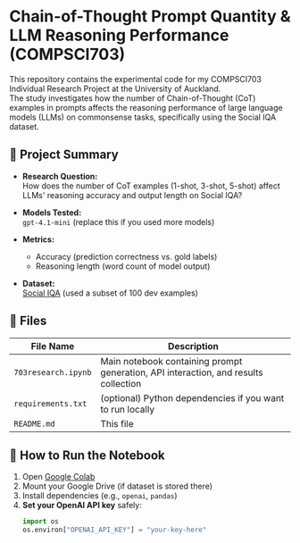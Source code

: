 # Chain-of-Thought Prompt Quantity & LLM Reasoning Performance (COMPSCI703)

This repository contains the experimental code for my COMPSCI703 Individual Research Project at the University of Auckland.  
The study investigates how the number of Chain-of-Thought (CoT) examples in prompts affects the reasoning performance of large language models (LLMs) on commonsense tasks, specifically using the Social IQA dataset.

## 🧪 Project Summary

- **Research Question:**  
  How does the number of CoT examples (1-shot, 3-shot, 5-shot) affect LLMs' reasoning accuracy and output length on Social IQA?

- **Models Tested:**  
  `gpt-4.1-mini` (replace this if you used more models)

- **Metrics:**  
  - Accuracy (prediction correctness vs. gold labels)  
  - Reasoning length (word count of model output)

- **Dataset:**  
  [Social IQA](https://allenai.org/data/social-iqa) (used a subset of 100 dev examples)

## 📁 Files

| File Name               | Description |
|------------------------|-------------|
| `703research.ipynb`    | Main notebook containing prompt generation, API interaction, and results collection |
| `requirements.txt`     | (optional) Python dependencies if you want to run locally |
| `README.md`            | This file |

## 🚀 How to Run the Notebook

1. Open [Google Colab](https://colab.research.google.com/)
2. Mount your Google Drive (if dataset is stored there)
3. Install dependencies (e.g., `openai`, `pandas`)
4. **Set your OpenAI API key** safely:
   ```python
   import os
   os.environ["OPENAI_API_KEY"] = "your-key-here"
